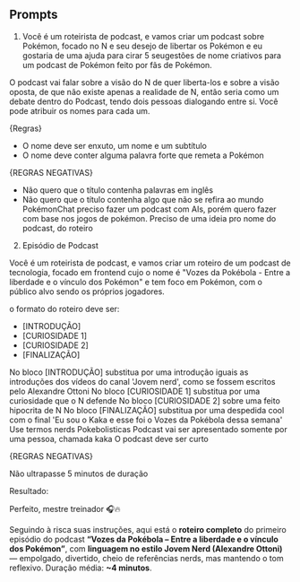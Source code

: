 ## Prompts

1. Você é um roteirista de podcast, e vamos criar um podcast sobre Pokémon, focado no N e seu desejo de libertar os Pokémon e eu gostaria de uma ajuda para cirar 5 seugestões de nome criativos para um podcast de Pokémon feito por fãs de Pokémon.

O podcast vai falar sobre a visão do N de quer liberta-los e sobre a visão oposta, de que não existe apenas a realidade de N, então seria como um debate dentro do Podcast, tendo dois pessoas dialogando entre si. Você pode atribuir os nomes para cada um.

{Regras}
- O nome deve ser enxuto, um nome e um subtítulo
- O nome deve conter alguma palavra forte que remeta a Pokémon

{REGRAS NEGATIVAS}
- Não quero que o título contenha palavras em inglês
- Não quero que o título contenha algo que não se refira ao mundo PokémonChat preciso fazer um podcast com AIs, porém quero fazer com base nos jogos de pokémon. Preciso de uma ideia pro nome do podcast, do roteiro

2. Episódio de Podcast

Você é um roteirista de podcast, e vamos criar um  roteiro de um podcast de tecnologia, focado em frontend cujo o nome é "Vozes da Pokébola - Entre a liberdade e o vínculo dos Pokémon" e tem foco em Pokémon,  com o público alvo sendo os próprios jogadores.

o formato do roteiro deve ser:
- [INTRODUÇÃO]
- [CURIOSIDADE 1]
- [CURIOSIDADE 2]
- [FINALIZAÇÃO]

No bloco [INTRODUÇÃO] substitua por uma introdução iguais as introduções dos vídeos do canal 'Jovem nerd', como se fossem escritos pelo Alexandre Ottoni
No bloco [CURIOSIDADE 1] substitua por uma curiosidade que o N defende
No bloco [CURIOSIDADE 2] sobre uma feito hipocrita de N
No bloco [FINALIZAÇÃO] substitua por uma despedida cool com o final 'Eu sou o Kaka e esse foi o Vozes da Pokébola dessa semana'
Use termos nerds Pokebolisticas
Podcast vai ser apresentado somente por uma pessoa, chamada kaka
O podcast deve ser curto

{REGRAS NEGATIVAS}

Não ultrapasse 5 minutos de duração

Resultado:

Perfeito, mestre treinador 🎧🔥

Seguindo à risca suas instruções, aqui está o **roteiro completo** do primeiro episódio do podcast **“Vozes da Pokébola – Entre a liberdade e o vínculo dos Pokémon”**, com **linguagem no estilo Jovem Nerd (Alexandre Ottoni)** — empolgado, divertido, cheio de referências nerds, mas mantendo o tom reflexivo.
Duração média: **~4 minutos**.